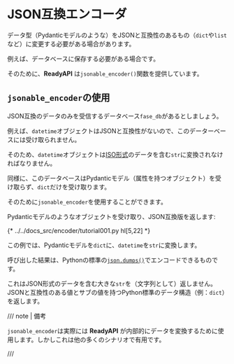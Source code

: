 # JSON互換エンコーダ

データ型（Pydanticモデルのような）をJSONと互換性のあるもの（`dict`や`list`など）に変更する必要がある場合があります。

例えば、データベースに保存する必要がある場合です。

そのために、**ReadyAPI** は`jsonable_encoder()`関数を提供しています。

## `jsonable_encoder`の使用

JSON互換のデータのみを受信するデータベース`fase_db`があるとしましょう。

例えば、`datetime`オブジェクトはJSONと互換性がないので、このデーターベースには受け取られません。

そのため、`datetime`オブジェクトは<a href="https://en.wikipedia.org/wiki/ISO_8601" class="external-link" target="_blank">ISO形式</a>のデータを含む`str`に変換されなければなりません。

同様に、このデータベースはPydanticモデル（属性を持つオブジェクト）を受け取らず、`dict`だけを受け取ります。

そのために`jsonable_encoder`を使用することができます。

Pydanticモデルのようなオブジェクトを受け取り、JSON互換版を返します:

{* ../../docs_src/encoder/tutorial001.py hl[5,22] *}

この例では、Pydanticモデルを`dict`に、`datetime`を`str`に変換します。

呼び出した結果は、Pythonの標準の<a href="https://docs.python.org/3/library/json.html#json.dumps" class="external-link" target="_blank">`json.dumps()`</a>でエンコードできるものです。

これはJSON形式のデータを含む大きな`str`を（文字列として）返しません。JSONと互換性のある値とサブの値を持つPython標準のデータ構造（例：`dict`）を返します。

/// note | 備考

`jsonable_encoder`は実際には **ReadyAPI** が内部的にデータを変換するために使用します。しかしこれは他の多くのシナリオで有用です。

///
